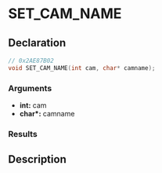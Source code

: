# SET_CAM_NAME

## Declaration
```cpp
// 0x2AE87B02
void SET_CAM_NAME(int cam, char* camname);
```

### Arguments
- **int:** cam
- **char\*:** camname

### Results

## Description
